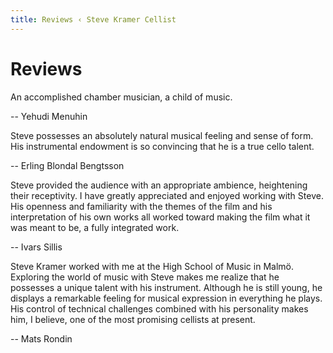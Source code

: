 ```yaml
---
title: Reviews ‹ Steve Kramer Cellist
---
```

# Reviews

An accomplished chamber musician, a child of music.

-- Yehudi Menuhin

Steve possesses an absolutely natural musical feeling and sense of form. His instrumental endowment is so convincing that he is a true cello talent.

-- Erling Blondal Bengtsson

Steve provided the audience with an appropriate ambience, heightening their receptivity. I have greatly appreciated and enjoyed working with Steve. His openness and familiarity with the themes of the film and his interpretation of his own works all worked toward making the film what it was meant to be, a fully integrated work.

-- Ivars Sillis

Steve Kramer worked with me at the High School of Music in Malmö. Exploring the world of music with Steve makes me realize that he possesses a unique talent with his instrument. Although he is still young, he displays a remarkable feeling for musical expression in everything he plays. His control of technical challenges combined with his personality makes him, I believe, one of the most promising cellists at present.

-- Mats Rondin